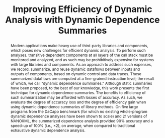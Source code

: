 ---
title: ["Improving Efficiency of Dynamic Analysis with Dynamic Dependence Summaries"]
categories: ['publication']
authors: ["Palepu, Vijay Krishna", "Xu, Guoqing", "Jones, James"]
conference: ["2013 28th IEEE International Conference
on Automated Software Engineering (ASE)"]
pages: ["pp.59-69"]
dates: ["11-15 November 2013"]
links: [["paper", "publications/ase13_palepu_xu_jones.pdf"], ["slides", "slides/ase13.pdf"]]
permalink: /index.html
nick: ["Dynamic Dependence Summaries"]
image: ["dynamic-summary.png"]
abstract: ["Modern applications make heavy use of third-party libraries and components, which poses new challenges for efficient dynamic analysis. To perform such analyses, transitive dependent components at all layers of the call stack must be monitored and analyzed, and as such may be prohibitively expensive for systems with large libraries and components. As an approach to address such expenses, we record, summarize, and reuse dynamic dataflows between inputs and outputs of components, based on dynamic control and data traces. These summarized dataflows are computed at a fine-grained instruction level; the result of which, we call “dynamic dependence summaries.” Although static summaries have been proposed, to the best of our knowledge, this work presents the first technique for dynamic dependence summaries. The benefits to efficiency of such summarization may be afforded with losses of accuracy. As such, we evaluate the degree of accuracy loss and the degree of efficiency gain when using dynamic dependence summaries of library methods. On five large programs from the DaCapo benchmark (for which no existing whole-program dynamic dependence analyses have been shown to scale) and 21 versions of NANOXML, the summarized dependence analysis provided 90% accuracy and a speed-up of 100% (i.e., ×2), on average, when compared to traditional
exhaustive dynamic dependence analysis."]
---